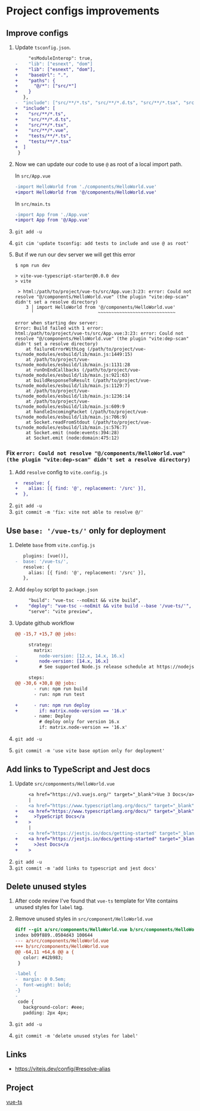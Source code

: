 # Project configs improvements

## Improve configs

1. Update `tsconfig.json`.
    ```diff
         "esModuleInterop": true,
    -    "lib": ["esnext", "dom"]
    +    "lib": ["esnext", "dom"],
    +    "baseUrl": ".",
    +    "paths": {
    +      "@/*": ["src/*"]
    +    }
       },
    -  "include": ["src/**/*.ts", "src/**/*.d.ts", "src/**/*.tsx", "src/**/*.vue"]
    +  "include": [
    +    "src/**/*.ts",
    +    "src/**/*.d.ts",
    +    "src/**/*.tsx",
    +    "src/**/*.vue",
    +    "tests/**/*.ts",
    +    "tests/**/*.tsx"
    +  ]
     }
    ```
1. Now we can update our code to use `@` as root of a local import path.

    In `src/App.vue`

    ```diff
    -import HelloWorld from './components/HelloWorld.vue'
    +import HelloWorld from '@/components/HelloWorld.vue'
    ```

    In `src/main.ts`

    ```diff
    -import App from './App.vue'
    +import App from '@/App.vue'
    ```

1. `git add -u`
1. `git cim 'update tsconfig: add tests to include and use @ as root'`
1. But if we run our dev server we will get this error

    ```console
    $ npm run dev

    > vite-vue-typescript-starter@0.0.0 dev
    > vite

     > html:/path/to/project/vue-ts/src/App.vue:3:23: error: Could not resolve "@/components/HelloWorld.vue" (the plugin "vite:dep-scan" didn't set a resolve directory)
        3 │ import HelloWorld from '@/components/HelloWorld.vue'
          ╵                        ~~~~~~~~~~~~~~~~~~~~~~~~~~~~~

    error when starting dev server:
    Error: Build failed with 1 error:
    html:/path/to/project/vue-ts/src/App.vue:3:23: error: Could not resolve "@/components/HelloWorld.vue" (the plugin "vite:dep-scan" didn't set a resolve directory)
        at failureErrorWithLog (/path/to/project/vue-ts/node_modules/esbuild/lib/main.js:1449:15)
        at /path/to/project/vue-ts/node_modules/esbuild/lib/main.js:1131:28
        at runOnEndCallbacks (/path/to/project/vue-ts/node_modules/esbuild/lib/main.js:921:63)
        at buildResponseToResult (/path/to/project/vue-ts/node_modules/esbuild/lib/main.js:1129:7)
        at /path/to/project/vue-ts/node_modules/esbuild/lib/main.js:1236:14
        at /path/to/project/vue-ts/node_modules/esbuild/lib/main.js:609:9
        at handleIncomingPacket (/path/to/project/vue-ts/node_modules/esbuild/lib/main.js:706:9)
        at Socket.readFromStdout (/path/to/project/vue-ts/node_modules/esbuild/lib/main.js:576:7)
        at Socket.emit (node:events:394:28)
        at Socket.emit (node:domain:475:12)
    ```

### Fix `error: Could not resolve "@/components/HelloWorld.vue" (the plugin "vite:dep-scan" didn't set a resolve directory)`

1. Add `resolve` config to `vite.config.js`
    ```diff
    +  resolve: {
    +    alias: [{ find: '@', replacement: '/src' }],
    +  },
    ```
1. `git add -u`
1. `git commit -m 'fix: vite not able to resolve @/'`

## Use `base: '/vue-ts/'` only for deployment

1. Delete `base` from `vite.config.js`
    ```diff
       plugins: [vue()],
    -  base: '/vue-ts/',
       resolve: {
         alias: [{ find: '@', replacement: '/src' }],
       },
    ```
1. Add `deploy` script to `package.json`
    ```diff
         "build": "vue-tsc --noEmit && vite build",
    +    "deploy": "vue-tsc --noEmit && vite build --base '/vue-ts/'",
         "serve": "vite preview",
    ```
1. Update github workflow

    ```diff
    @@ -15,7 +15,7 @@ jobs:

         strategy:
           matrix:
    -        node-version: [12.x, 14.x, 16.x]
    +        node-version: [14.x, 16.x]
             # See supported Node.js release schedule at https://nodejs.org/en/about/releases/

         steps:
    @@ -30,6 +30,8 @@ jobs:
           - run: npm run build
           - run: npm run test

    +      - run: npm run deploy
    +        if: matrix.node-version == '16.x'
           - name: Deploy
             # deploy only for version 16.x
             if: matrix.node-version == '16.x'
    ```

1. `git add -u`
1. `git commit -m 'use vite base option only for deployment'`

## Add links to TypeScript and Jest docs

1. Update `src/componments/HelloWorld.vue`
    ```diff
         <a href="https://v3.vuejs.org/" target="_blank">Vue 3 Docs</a>
         |
    -    <a href="https://www.typescriptlang.org/docs/" target="_blank">TypeScript Docs</a>
    +    <a href="https://www.typescriptlang.org/docs/" target="_blank"
    +      >TypeScript Docs</a
    +    >
         |
    -    <a href="https://jestjs.io/docs/getting-started" target="_blank">Jest Docs</a>
    +    <a href="https://jestjs.io/docs/getting-started" target="_blank"
    +      >Jest Docs</a
    +    >
    ```
1. `git add -u`
1. `git commit -m 'add links to typescript and jest docs'`

## Delete unused styles

1. After code review I've found that `vue-ts` template for Vite contains unused styles for `label` tag.
1. Remove unused styles in `src/component/HelloWorld.vue`

    ```diff
    diff --git a/src/components/HelloWorld.vue b/src/components/HelloWorld.vue
    index b09f889..0504d43 100644
    --- a/src/components/HelloWorld.vue
    +++ b/src/components/HelloWorld.vue
    @@ -64,11 +64,6 @@ a {
       color: #42b983;
     }

    -label {
    -  margin: 0 0.5em;
    -  font-weight: bold;
    -}
    -
     code {
       background-color: #eee;
       padding: 2px 4px;
    ```

1. `git add -u`
1. `git commit -m 'delete unused styles for label'`

## Links

-   https://vitejs.dev/config/#resolve-alias

## Project

[vue-ts](https://github.com/imomaliev/vue-ts)
